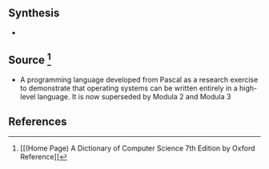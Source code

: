 ## Synthesis
- 
## Source [^1]
- A programming language developed from Pascal as a research exercise to demonstrate that operating systems can be written entirely in a high-level language. It is now superseded by Modula 2 and Modula 3
## References

[^1]: [[(Home Page) A Dictionary of Computer Science 7th Edition by Oxford Reference]]